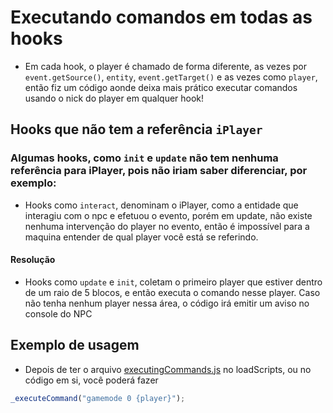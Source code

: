 # Executando comandos em todas as hooks

- Em cada hook, o player é chamado de forma diferente, as vezes por `event.getSource()`, `entity`, `event.getTarget()` e as vezes como `player`, então fiz um código aonde deixa mais prático executar comandos usando o nick do player em qualquer hook!


## Hooks que não tem a referência `iPlayer`

### Algumas hooks, como `init` e `update` não tem nenhuma referência para iPlayer, pois não iriam saber diferenciar, por exemplo:
- Hooks como `interact`, denominam o iPlayer, como a entidade que interagiu com o npc e efetuou o evento, porém em update, não existe nenhuma intervenção do player no evento, então é impossível para a maquina entender de qual player você está se referindo.

#### Resolução 
 - Hooks como `update` e `init`, coletam o primeiro player que estiver dentro de um raio de 5 blocos, e então executa o comando nesse player. Caso não tenha nenhum player nessa área, o código irá emitir um aviso no console do NPC

## Exemplo de usagem
 - Depois de ter o arquivo [executingCommands.js](https://github.com/PewDizinho/CustomNpcScript1.7.10/blob/main/commandos/executingCommands.js) no loadScripts, ou no código em si, você poderá fazer


```js
_executeCommand("gamemode 0 {player}");
```
